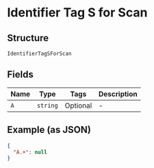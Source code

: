 
# Identifier Tag S for Scan

## Structure

`IdentifierTagSForScan`

## Fields

| Name | Type | Tags | Description |
|  --- | --- | --- | --- |
| `A` | `string` | Optional | - |

## Example (as JSON)

```json
{
  "A.+": null
}
```

